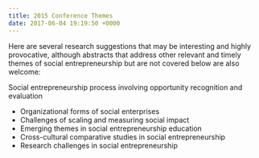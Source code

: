 ```yaml
---
title: 2015 Conference Themes
date: 2017-06-04 19:19:50 +0000
---
```


Here are several research suggestions that may be interesting and highly provocative, although abstracts that address other relevant and timely themes of social entrepreneurship but are not covered below are also welcome:

Social entrepreneurship process involving opportunity recognition and evaluation
- Organizational forms of social enterprises
- Challenges of scaling and measuring social impact
- Emerging themes in social entrepreneurship education
- Cross-cultural comparative studies in social entrepreneurship
- Research challenges in social entrepreneurship
